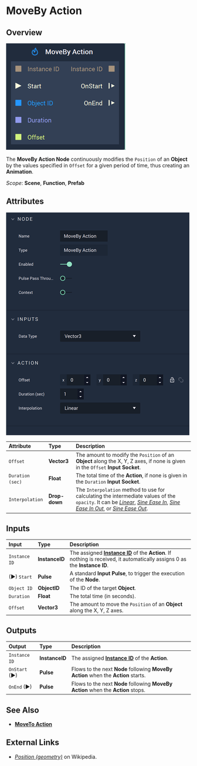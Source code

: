 # MoveBy Action

## Overview

![The MoveBy Action Node.](../../.gitbook/assets/movebyactionnode.png)

The **MoveBy Action Node** continuously modifies the `Position` of an **Object** by the values specified in `Offset` for a given period of time, thus creating an **Animation**.

*Scope*: **Scene**, **Function**, **Prefab**

## Attributes

![The MoveBy Action Node Attributes.](../../.gitbook/assets/movebyactionattributes.png)

| Attribute | Type | Description |
| :--- | :--- | :--- |
| `Offset` | **Vector3** | The amount to modify the `Position` of an **Object** along the X, Y, Z axes, if none is given in the `Offset` **Input Socket**. |
| `Duration (sec)` | **Float** | The total time of the **Action**, if none is given in the `Duration` **Input Socket**. |
| `Interpolation` | **Drop-down** | The `Interpolation` method to use for calculating the intermediate values of the `opacity`. It can be [*Linear*](https://en.wikipedia.org/wiki/Linear_interpolation), [*Sine Ease In*](https://easings.net/#easeInSine), [*Sine Ease In Out*](https://easings.net/#easeInOutSine), or [*Sine Ease Out*](https://easings.net/#easeOutSine). |

## Inputs

| Input | Type | Description |
| :--- | :--- | :--- |
| `Instance ID` | **InstanceID** | The assigned [**Instance ID**](README.md#instance-id) of the **Action**. If nothing is received, it automatically assigns 0 as the **Instance ID**.|
| \(►\) `Start` | **Pulse** | A standard **Input Pulse**, to trigger the execution of the **Node**. |
| `Object ID` | **ObjectID** | The ID of the target **Object**. |
| `Duration` | **Float** | The total time \(in seconds\). |
| `Offset` | **Vector3** | The amount to move the `Position` of an **Object** along the X, Y, Z axes. |

## Outputs

| Output | Type | Description |
| :--- | :--- | :--- |
| `Instance ID` | **InstanceID** | The assigned [**Instance ID**](README.md#instance-id) of the **Action**. |
| `OnStart` \(►\) | **Pulse** | Flows to the next **Node** following **MoveBy Action** when the **Action** starts. |
| `OnEnd` \(►\) | **Pulse** | Flows to the next **Node** following **MoveBy Action** when the **Action** stops. |


## See Also

* [**MoveTo Action**](movetoaction.md)

## External Links

* [_Position \(geometry\)_](https://en.wikipedia.org/wiki/Position_%28geometry%29) on Wikipedia.

